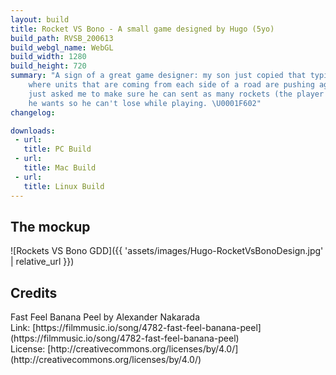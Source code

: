 ```yaml
---
layout: build
title: Rocket VS Bono - A small game designed by Hugo (5yo)
build_path: RVSB_200613
build_webgl_name: WebGL
build_width: 1280
build_height: 720
summary: "A sign of a great game designer: my son just copied that typical game
    where units that are coming from each side of a road are pushing against each other. He
    just asked me to make sure he can sent as many rockets (the player's units) as
    he wants so he can't lose while playing. \U0001F602"
changelog:

downloads:
 - url: 
   title: PC Build
 - url: 
   title: Mac Build
 - url: 
   title: Linux Build
---
```


<h2>The mockup</h2>
![Rockets VS Bono GDD]({{ 'assets/images/Hugo-RocketVsBonoDesign.jpg' | relative_url }})

<h2>Credits</h2>
Fast Feel Banana Peel by Alexander Nakarada<br>
Link: [https://filmmusic.io/song/4782-fast-feel-banana-peel](https://filmmusic.io/song/4782-fast-feel-banana-peel)<br>
License: [http://creativecommons.org/licenses/by/4.0/](http://creativecommons.org/licenses/by/4.0/)


